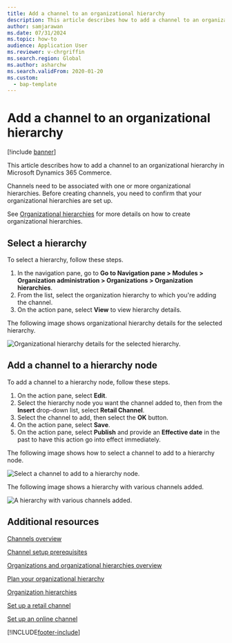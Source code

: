 ```yaml
---
title: Add a channel to an organizational hierarchy
description: This article describes how to add a channel to an organizational hierarchy in Microsoft Dynamics 365 Commerce.
author: samjarawan
ms.date: 07/31/2024
ms.topic: how-to
audience: Application User
ms.reviewer: v-chrgriffin
ms.search.region: Global
ms.author: asharchw
ms.search.validFrom: 2020-01-20
ms.custom: 
  - bap-template
---
```

# Add a channel to an organizational hierarchy

[!include [banner](includes/banner.md)]

This article describes how to add a channel to an organizational hierarchy in Microsoft Dynamics 365 Commerce.

Channels need to be associated with one or more organizational hierarchies. Before creating channels, you need to confirm that your organizational hierarchies are set up.  

See [Organizational hierarchies](channels-org-hierarchies.md) for more details on how to create organizational hierarchies.

## Select a hierarchy

To select a hierarchy, follow these steps.

1. In the navigation pane, go to **Go to Navigation pane > Modules > Organization administration > Organizations > Organization hierarchies**.
1. From the list, select the organization hierarchy to which you're adding the channel.
1. On the action pane, select **View** to view hierarchy details.

The following image shows organizational hierarchy details for the selected hierarchy.

![Organizational hierarchy details for the selected hierarchy.](media/channel-add-to-org-hierarchy-1.png)

## Add a channel to a hierarchy node

To add a channel to a hierarchy node, follow these steps.

1. On the action pane, select **Edit**.
1. Select the hierarchy node you want the channel added to, then from the **Insert** drop-down list, select **Retail Channel**. 
1. Select the channel to add, then select the **OK** button.
1. On the action pane, select **Save**.
1. On the action pane, select **Publish** and provide an **Effective date** in the past to have this action go into effect immediately.

The following image shows how to select a channel to add to a hierarchy node.

![Select a channel to add to a hierarchy node.](media/channel-add-to-org-hierarchy-2.png)

The following image shows a hierarchy with various channels added.

![A hierarchy with various channels added.](media/channel-add-to-org-hierarchy-3.png)

## Additional resources

[Channels overview](channels-overview.md)

[Channel setup prerequisites](channels-prerequisites.md)

[Organizations and organizational hierarchies overview](../fin-ops-core/fin-ops/organization-administration/organizations-organizational-hierarchies.md?toc=/dynamics365/commerce/toc.json)

[Plan your organizational hierarchy](../fin-ops-core/fin-ops/organization-administration/plan-organizational-hierarchy.md?toc=/dynamics365/commerce/toc.json)

[Organization hierarchies](channels-org-hierarchies.md)

[Set up a retail channel](channel-setup-retail.md)
	
[Set up an online channel](channel-setup-online.md)


[!INCLUDE[footer-include](../includes/footer-banner.md)]

